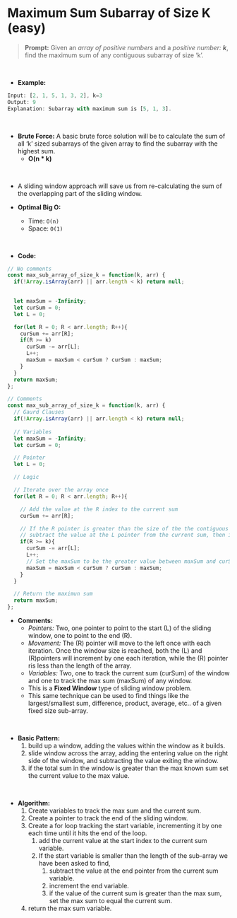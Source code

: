 # Maximum Sum Subarray of Size K (easy)

> **Prompt:** Given an *array of positive numbers* and a *positive number: **k***, find the maximum sum of any contiguous subarray of size ‘k’.

<br>

- **Example:**

```js
Input: [2, 1, 5, 1, 3, 2], k=3 
Output: 9
Explanation: Subarray with maximum sum is [5, 1, 3].
```

<br>

- **Brute Force:** A basic brute force solution will be to calculate the sum of all ‘k’ sized subarrays of the given array to find the subarray with the highest sum.
  - **O(n * k)** 

<br>

- A sliding window approach will save us from re-calculating the sum of the overlapping part of the sliding window. 

- **Optimal Big O:**
  - Time: `O(n)`
  - Space: `O(1)`

<br>

- **Code:**

```js
// No comments
const max_sub_array_of_size_k = function(k, arr) {
  if(!Array.isArray(arr) || arr.length < k) return null;
  

  let maxSum = -Infinity;
  let curSum = 0;
  let L = 0;

  for(let R = 0; R < arr.length; R++){
    curSum += arr[R];
    if(R >= k)
      curSum -= arr[L];
      L++;
      maxSum = maxSum < curSum ? curSum : maxSum;
    }
  }
  return maxSum;
};

// Comments
const max_sub_array_of_size_k = function(k, arr) {
  // Gaurd Clauses
  if(!Array.isArray(arr) || arr.length < k) return null;
  
  // Variables
  let maxSum = -Infinity;
  let curSum = 0;

  // Pointer
  let L = 0;

  // Logic

  // Iterate over the array once 
  for(let R = 0; R < arr.length; R++){

    // Add the value at the R index to the current sum
    curSum += arr[R];

    // If the R pointer is greater than the size of the the contiguous sub-array, k
    // subtract the value at the L pointer from the current sum, then increment the L pointer.
    if(R >= k){
      curSum -= arr[L];
      L++;
      // Set the maxSum to be the greater value between maxSum and curSum
      maxSum = maxSum < curSum ? curSum : maxSum;
    }
  }

  // Return the maximun sum
  return maxSum;
};
```

- **Comments:**
  - *Pointers:* Two, one pointer to point to the start (L) of the sliding window, one to point to the end (R).
  - *Movement:* The (R) pointer will move to the left once with each iteration. Once the window size is reached, both the (L) and (R)pointers will increment by one each iteration, while the (R) pointer ris less than the length of the array.
  - *Variables:* Two, one to track the current sum (curSum) of the window and one to track the max sum (maxSum) of any window. 
  - This is a **Fixed Window** type of sliding window problem.
  - This same technique can be used to find things like the largest/smallest sum, difference, product, average, etc.. of a given fixed size sub-array.

<br>

- **Basic Pattern:**
  1. build up a window, adding the values within the window as it builds.
  2. slide window across the array, adding the entering value on the right side of the window, and subtracting the value exiting the window.
  3. if the total sum in the window is greater than the max known sum set the current value to the max value.

 <br>

- **Algorithm:**
  1. Create variables to track the max sum and the current sum.
  2. Create a pointer to track the end of the sliding window.
  3. Create a for loop tracking the start variable, incrementing it by one each time until it hits the end of the loop.
     1. add the current value at the start index to the current sum variable.
     2. If the start variable is smaller than the length of the sub-array we have been asked to find,
        1. subtract the value at the end pointer from the current sum variable.
        2. increment the end variable.
        3. if the value of the current sum is greater than the max sum, set the max sum to equal the current sum.
  4. return the max sum variable.


